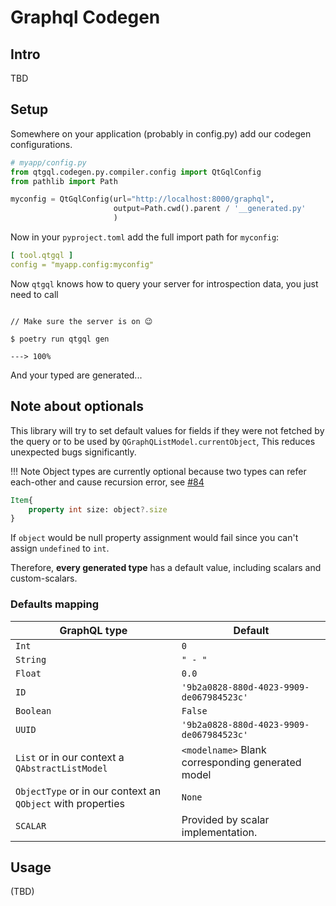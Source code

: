 # Graphql Codegen

## Intro

TBD

## Setup
Somewhere on your application (probably in config.py)
add our codegen configurations.
```python
# myapp/config.py
from qtgql.codegen.py.compiler.config import QtGqlConfig
from pathlib import Path

myconfig = QtGqlConfig(url="http://localhost:8000/graphql",
                       output=Path.cwd().parent / '__generated.py'
                       )
```
Now in your `pyproject.toml` add the full import path
for `myconfig`:

```yaml
[ tool.qtgql ]
config = "myapp.config:myconfig"
```
Now `qtgql` knows how to query your server for
introspection data, you just need to call

<div class="termy">

```console

// Make sure the server is on 😉

$ poetry run qtgql gen

---> 100%
```

</div>

And your typed are generated...

## Note about optionals
This library will try to set default values for fields if they were not fetched by the query
or to be used by `QGraphQListModel.currentObject`,
This reduces unexpected bugs significantly.

!!! Note
    Object types are currently optional because two types
    can refer each-other and cause recursion error, see [#84](https://github.com/nrbnlulu/qtgql/issues/84)

```qml
Item{
    property int size: object?.size
}
```
If `object` would be null property assignment would fail since
you can't assign `undefined` to `int`.

Therefore, **every generated type** has a default value,
including scalars and custom-scalars.
### Defaults mapping
| GraphQL type                                                | Default                                           |
|-------------------------------------------------------------|---------------------------------------------------|
| `Int`                                                       | `0`                                               |
| `String`                                                    | `" - "`                                           |
| `Float`                                                     | `0.0`                                             |
| `ID`                                                        | `'9b2a0828-880d-4023-9909-de067984523c'`          |
| `Boolean`                                                   | `False`                                           |
| `UUID`                                                      | `'9b2a0828-880d-4023-9909-de067984523c'`          |
| `List` or in our context a `QAbstractListModel`             | `<modelname>` Blank corresponding generated model |
| `ObjectType` or in our context an `QObject` with properties | `None`                                            |
| `SCALAR`                                                    | Provided by scalar implementation.                |


## Usage

(TBD)
